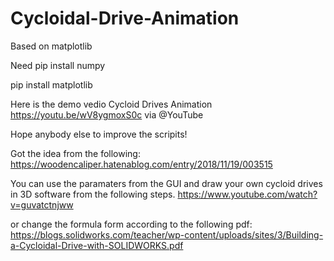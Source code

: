 # Cycloidal-Drive-Animation
Based on matplotlib

Need 
pip install numpy

pip install matplotlib

Here is the demo vedio
Cycloid Drives Animation https://youtu.be/wV8ygmoxS0c via @YouTube 

Hope anybody else to improve the scripits!

Got the idea from the following:
https://woodencaliper.hatenablog.com/entry/2018/11/19/003515

You can use the paramaters from the GUI and draw your own cycloid drives in 3D software from the following steps.
https://www.youtube.com/watch?v=guvatctnjww

or change the formula form according to the following pdf:
https://blogs.solidworks.com/teacher/wp-content/uploads/sites/3/Building-a-Cycloidal-Drive-with-SOLIDWORKS.pdf
